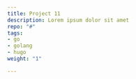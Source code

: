 ```yaml
---
title: Project 11
description: Lorem ipsum dolor sit amet
repo: "#"
tags:
- go
- golang
- hugo
weight: "1"

---
```

